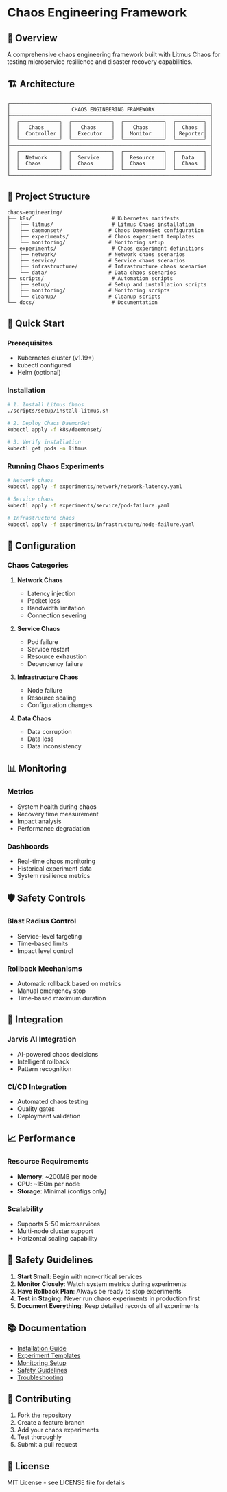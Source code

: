 # Chaos Engineering Framework

## 🎯 Overview
A comprehensive chaos engineering framework built with Litmus Chaos for testing microservice resilience and disaster recovery capabilities.

## 🏗️ Architecture
```
┌─────────────────────────────────────────────────────────────────┐
│                    CHAOS ENGINEERING FRAMEWORK                  │
├─────────────────────────────────────────────────────────────────┤
│  ┌─────────────┐  ┌─────────────┐  ┌─────────────┐  ┌─────────┐ │
│  │   Chaos     │  │   Chaos     │  │   Chaos     │  │  Chaos  │ │
│  │  Controller │  │  Executor   │  │  Monitor    │  │ Reporter│ │
│  └─────────────┘  └─────────────┘  └─────────────┘  └─────────┘ │
├─────────────────────────────────────────────────────────────────┤
│  ┌─────────────┐  ┌─────────────┐  ┌─────────────┐  ┌─────────┐ │
│  │  Network    │  │  Service    │  │  Resource   │  │  Data   │ │
│  │  Chaos      │  │  Chaos      │  │  Chaos      │  │  Chaos  │ │
│  └─────────────┘  └─────────────┘  └─────────────┘  └─────────┘ │
└─────────────────────────────────────────────────────────────────┘
```

## 📁 Project Structure
```
chaos-engineering/
├── k8s/                          # Kubernetes manifests
│   ├── litmus/                   # Litmus Chaos installation
│   ├── daemonset/               # Chaos DaemonSet configuration
│   ├── experiments/             # Chaos experiment templates
│   └── monitoring/              # Monitoring setup
├── experiments/                  # Chaos experiment definitions
│   ├── network/                 # Network chaos scenarios
│   ├── service/                 # Service chaos scenarios
│   ├── infrastructure/          # Infrastructure chaos scenarios
│   └── data/                    # Data chaos scenarios
├── scripts/                      # Automation scripts
│   ├── setup/                   # Setup and installation scripts
│   ├── monitoring/              # Monitoring scripts
│   └── cleanup/                 # Cleanup scripts
└── docs/                         # Documentation
```

## 🚀 Quick Start

### Prerequisites
- Kubernetes cluster (v1.19+)
- kubectl configured
- Helm (optional)

### Installation
```bash
# 1. Install Litmus Chaos
./scripts/setup/install-litmus.sh

# 2. Deploy Chaos DaemonSet
kubectl apply -f k8s/daemonset/

# 3. Verify installation
kubectl get pods -n litmus
```

### Running Chaos Experiments
```bash
# Network chaos
kubectl apply -f experiments/network/network-latency.yaml

# Service chaos
kubectl apply -f experiments/service/pod-failure.yaml

# Infrastructure chaos
kubectl apply -f experiments/infrastructure/node-failure.yaml
```

## 🔧 Configuration

### Chaos Categories
1. **Network Chaos**
   - Latency injection
   - Packet loss
   - Bandwidth limitation
   - Connection severing

2. **Service Chaos**
   - Pod failure
   - Service restart
   - Resource exhaustion
   - Dependency failure

3. **Infrastructure Chaos**
   - Node failure
   - Resource scaling
   - Configuration changes

4. **Data Chaos**
   - Data corruption
   - Data loss
   - Data inconsistency

## 📊 Monitoring

### Metrics
- System health during chaos
- Recovery time measurement
- Impact analysis
- Performance degradation

### Dashboards
- Real-time chaos monitoring
- Historical experiment data
- System resilience metrics

## 🛡️ Safety Controls

### Blast Radius Control
- Service-level targeting
- Time-based limits
- Impact level control

### Rollback Mechanisms
- Automatic rollback based on metrics
- Manual emergency stop
- Time-based maximum duration

## 🔗 Integration

### Jarvis AI Integration
- AI-powered chaos decisions
- Intelligent rollback
- Pattern recognition

### CI/CD Integration
- Automated chaos testing
- Quality gates
- Deployment validation

## 📈 Performance

### Resource Requirements
- **Memory**: ~200MB per node
- **CPU**: ~150m per node
- **Storage**: Minimal (configs only)

### Scalability
- Supports 5-50 microservices
- Multi-node cluster support
- Horizontal scaling capability

## 🚨 Safety Guidelines

1. **Start Small**: Begin with non-critical services
2. **Monitor Closely**: Watch system metrics during experiments
3. **Have Rollback Plan**: Always be ready to stop experiments
4. **Test in Staging**: Never run chaos experiments in production first
5. **Document Everything**: Keep detailed records of all experiments

## 📚 Documentation

- [Installation Guide](docs/installation.md)
- [Experiment Templates](docs/experiments.md)
- [Monitoring Setup](docs/monitoring.md)
- [Safety Guidelines](docs/safety.md)
- [Troubleshooting](docs/troubleshooting.md)

## 🤝 Contributing

1. Fork the repository
2. Create a feature branch
3. Add your chaos experiments
4. Test thoroughly
5. Submit a pull request

## 📄 License

MIT License - see LICENSE file for details
